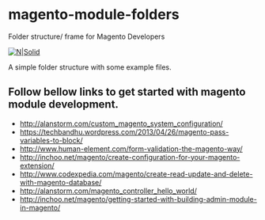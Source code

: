 # magento-module-folders
Folder structure/ frame for Magento Developers

[![N|Solid](http://inndeinc.com/assets/img/INNDEINC-SLOGON.png)](http://inndeinc.com/)


A simple folder structure with some example files.

## Follow bellow links to get started with magento module development.

 - http://alanstorm.com/custom_magento_system_configuration/
 - https://techbandhu.wordpress.com/2013/04/26/magento-pass-variables-to-block/
 - http://www.human-element.com/form-validation-the-magento-way/
 - http://inchoo.net/magento/create-configuration-for-your-magento-extension/
 - http://www.codexpedia.com/magento/create-read-update-and-delete-with-magento-database/
 - http://alanstorm.com/magento_controller_hello_world/
 - http://inchoo.net/magento/getting-started-with-building-admin-module-in-magento/
